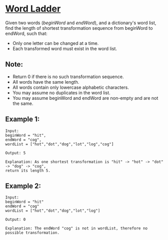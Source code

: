 # [Word Ladder](https://leetcode.com/problems/word-ladder/)

Given two words (_beginWord_ and _endWord_), and a dictionary's word list, find the length of shortest transformation sequence from beginWord to endWord, such that:

- Only one letter can be changed at a time.
- Each transformed word must exist in the word list.

## Note:

- Return 0 if there is no such transformation sequence.
- All words have the same length.
- All words contain only lowercase alphabetic characters.
- You may assume no duplicates in the word list.
- You may assume beginWord and endWord are non-empty and are not the same.


## Example 1:

```
Input:
beginWord = "hit",
endWord = "cog",
wordList = ["hot","dot","dog","lot","log","cog"]

Output: 5

Explanation: As one shortest transformation is "hit" -> "hot" -> "dot" -> "dog" -> "cog",
return its length 5.
```

## Example 2:
```
Input:
beginWord = "hit"
endWord = "cog"
wordList = ["hot","dot","dog","lot","log"]

Output: 0

Explanation: The endWord "cog" is not in wordList, therefore no possible transformation.
```